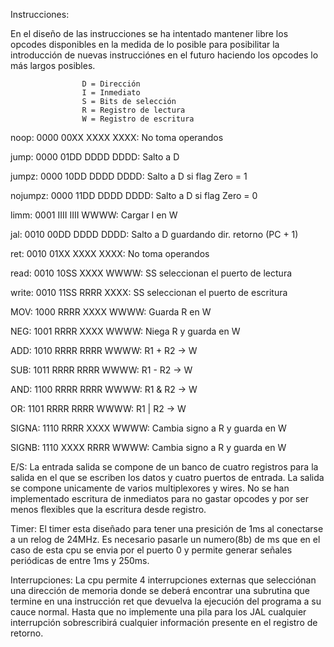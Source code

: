 Instrucciones:

En el diseño de las instrucciones se ha intentado mantener
libre los opcodes disponibles en la medida de lo posible para
posibilitar la introducción de nuevas instrucciónes en el futuro
haciendo los opcodes lo más largos posibles.

					D = Dirección
					I = Inmediato
					S = Bits de selección
					R = Registro de lectura
					W = Registro de escritura

noop:		0000 00XX XXXX XXXX: No toma operandos

jump:		0000 01DD DDDD DDDD: Salto a D

jumpz:		0000 10DD DDDD DDDD: Salto a D si flag Zero = 1

nojumpz:	0000 11DD DDDD DDDD: Salto a D si flag Zero = 0

limm:		0001 IIII IIII WWWW: Cargar I en W

jal:		0010 00DD DDDD DDDD: Salto a D guardando dir. retorno (PC + 1)

ret:		0010 01XX XXXX XXXX: No toma operandos

read:		0010 10SS XXXX WWWW: SS seleccionan el puerto de lectura

write:		0010 11SS RRRR XXXX: SS seleccionan el puerto de escritura

MOV:	 	1000 RRRR XXXX WWWW: Guarda R en W

NEG:     	1001 RRRR XXXX WWWW: Niega R y guarda en W

ADD:		1010 RRRR RRRR WWWW: R1 + R2 -> W

SUB:		1011 RRRR RRRR WWWW: R1 - R2 -> W

AND:		1100 RRRR RRRR WWWW: R1 & R2 -> W

OR:		1101 RRRR RRRR WWWW: R1 | R2 -> W

SIGNA:		1110 RRRR XXXX WWWW: Cambia signo a R y guarda en W

SIGNB:		1110 XXXX RRRR WWWW: Cambia signo a R y guarda en W


E/S:
La entrada salida se compone de un banco de cuatro registros para la
salida en el que se escriben los datos y cuatro puertos de entrada.
La salida se compone unicamente de varios multiplexores y wires.
No se han implementado escritura de inmediatos para no gastar opcodes
y por ser menos flexibles que la escritura desde registro.

Timer:
El timer esta diseñado para tener una presición de 1ms al conectarse
a un relog de 24MHz. Es necesario pasarle un numero(8b) de ms que en 
el caso de esta cpu se envia por el puerto 0 y permite generar señales
periódicas de entre 1ms y 250ms.

Interrupciones:
La cpu permite 4 interrupciones externas que selecciónan una dirección
de memoria donde se deberá encontrar una subrutina que termine en una
instrucción ret que devuelva la ejecución del programa a su cauce normal.
Hasta que no implemente una pila para los JAL cualquier interrupción
sobrescribirá cualquier información presente en el registro de retorno.

